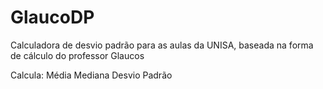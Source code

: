 # GlaucoDP
Calculadora de desvio padrão para as aulas da UNISA, baseada na forma de cálculo do professor Glaucos

Calcula:
  Média
  Mediana
  Desvio Padrão
